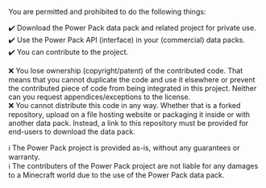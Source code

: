 You are permitted and prohibited to do the following things:

✔️ Download the Power Pack data pack and related project for private use.  
✔️ Use the Power Pack API (interface) in your (commercial) data packs.  
✔️ You can contribute to the project.

❌ You lose ownership (copyright/patent) of the contributed code. That means that you cannot duplicate the code and use it elsewhere or prevent the contributed piece of code from being integrated in this project. Neither can you request appendices/exceptions to the license.  
❌ You cannot distribute this code in any way. Whether that is a forked repository, upload on a file hosting website or packaging it inside or with another data pack. Instead, a link to this repository must be provided for end-users to download the data pack.

ℹ The Power Pack project is provided as-is, without any guarantees or warranty.  
ℹ The contributers of the Power Pack project are not liable for any damages to a Minecraft world due to the use of the Power Pack data pack.
